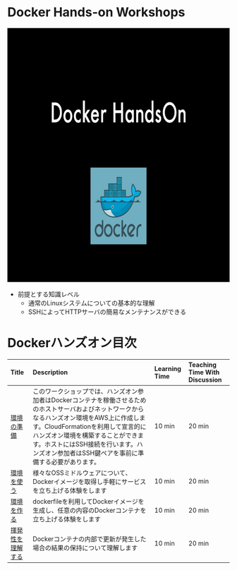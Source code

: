 # Docker Hands-on Workshops

<a><img src="images/handson.jpg" width="768" height="576"></a>

- 前提とする知識レベル
  - 通常のLinuxシステムについての基本的な理解
  - SSHによってHTTPサーバの簡易なメンテナンスができる

# Dockerハンズオン目次

| Title | Description | Learning Time | Teaching Time With Discussion | 
| :------- | :---------- | :-- | :-- |
| [環境の準備](001-Preparation/)  | このワークショップでは、ハンズオン参加者はDockerコンテナを稼働させるためのホストサーバおよびネットワークからなるハンズオン環境をAWS上に作成します。CloudFormationを利用して宣言的にハンズオン環境を構築することができます。ホストにはSSH接続を行います。ハンズオン参加者はSSH鍵ペアを事前に準備する必要があります。 | 10 min | 20 min |
| [環境を使う](002-UseImage/)  | 様々なOSSミドルウェアについて、Dockerイメージを取得し手軽にサービスを立ち上げる体験をします | 10 min | 20 min |
| [環境を作る](003-CreateImage/)  | dockerfileを利用してDockerイメージを生成し、任意の内容のDockerコンテナを立ち上げる体験をします | 10 min | 20 min |
| [揮発性を理解する](004-KnowVolatility/)  | Dockerコンテナの内部で更新が発生した場合の結果の保持について理解します | 10 min | 20 min |